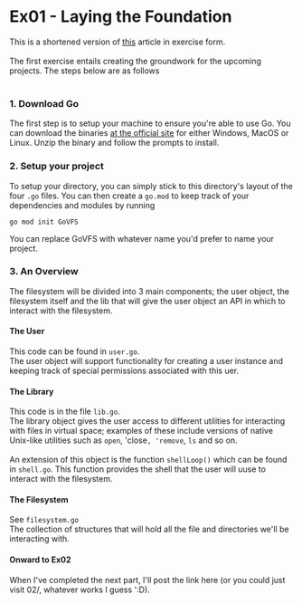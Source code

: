 # Ex01 - Laying the Foundation

This is a shortened version of <a href="https://alysonn.medium.com/a-virtual-filesystem-in-go-creating-our-foundation-9af62b0e82db">this</a> article in exercise form.<br><br>
The first exercise entails creating the groundwork for the upcoming projects. The steps below are as follows<br><br>

### 1. Download Go

The first step is to setup your machine to ensure you're able to use Go. You can download the binaries <a href="https://golang.org/doc/install">at the official site</a> for either Windows, MacOS or Linux. Unzip the binary and follow the prompts to install.

### 2. Setup your project

To setup your directory, you can simply stick to this directory's layout of the four `.go` files. You can then create a `go.mod` to keep track of your dependencies and modules by running
```
go mod init GoVFS
```
You can replace GoVFS with whatever name you'd prefer to name your project.

### 3. An Overview

The filesystem will be divided into 3 main components; the user object, the filesystem itself and the lib that will give the user object an API in which to interact with the filesystem.
#### The User
This code can be found in `user.go`.<br>
The user object will support functionality for creating a user instance and keeping track of special permissions associated with this uer.<br>

#### The Library
This code is in the file `lib.go`.<br>
The library object gives the user access to different utilities for interacting with files in virtual space; examples of these include versions of native Unix-like utilities such as `open`, 'close`, 'remove`, `ls` and so on.<br><br>
An extension of this object is the function `shellLoop()` which can be found in `shell.go`. This function provides the shell that the user will uuse to interact with the filesystem.

#### The Filesystem
See `filesystem.go`<br>
The collection of structures that will hold all the file and directories we'll be interacting with.

#### Onward to Ex02
When I've completed the next part, I'll post the link here (or you could just visit 02/, whatever works I guess ':D).











